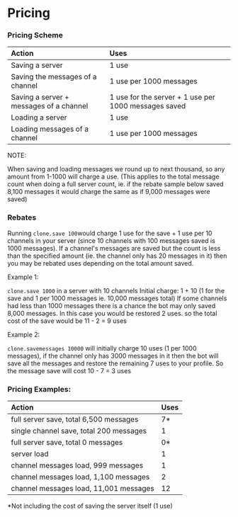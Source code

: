 # Pricing

### Pricing Scheme

| Action | Uses |
| :--- | :--- |
| Saving a server | 1 use |
| Saving the messages of a channel | 1 use per 1000 messages |
| Saving a server + messages of a channel | 1 use for the server + 1 use per 1000 messages saved |
| Loading a server | 1 use |
| Loading messages of a channel | 1 use per 1000 messages |

NOTE:

When saving and loading messages we round up to next thousand, so any amount from 1-1000 will charge a use. \(This applies to the total message count when doing a full server count, ie. if the rebate sample below saved 8,100 messages it would charge the same as if 9,000 messages were saved\)

### Rebates

Running `clone.save 100`would charge 1 use for the save + 1 use per 10 channels in your server \(since 10 channels with 100 messages saved is 1000 messages\). If a channel's messages are saved but the count is less than the specified amount \(ie. the channel only has 20 messages in it\) then you may be rebated uses depending on the total amount saved.

Example 1:

`clone.save 1000` in a server with 10 channels Initial charge: 1 + 10 \(1 for the save and 1 per 1000 messages ie. 10,000 messages total\) If some channels had less than 1000 messages there is a chance the bot may only saved 8,000 messages. In this case you would be restored 2 uses. so the total cost of the save would be 11 - 2 = 9 uses

Example 2:

`clone.savemessages 10000` will initially charge 10 uses \(1 per 1000 messages\), if the channel only has 3000 messages in it then the bot will save all the messages and restore the remaining 7 uses to your profile. So the message save will cost 10 - 7 = 3 uses

### Pricing Examples:

| Action | Uses |
| :--- | :--- |
| full server save, total 6,500 messages | 7\* |
| single channel save, total 200 messages | 1 |
| full server save, total 0 messages | 0\* |
| server load | 1 |
| channel messages load, 999 messages | 1 |
| channel messages load, 1,100 messages | 2 |
| channel messages load, 11,001 messages | 12 |

\*Not including the cost of saving the server itself \(1 use\)

